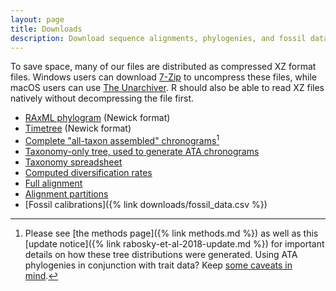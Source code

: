 ```yaml
---
layout: page
title: Downloads
description: Download sequence alignments, phylogenies, and fossil data for ray-finned fishes (Actinopterygii)
---
```


To save space, many of our files are distributed as compressed XZ format files. Windows users can download [7-Zip](http://www.7-zip.org/) to uncompress these files, while macOS users can use [The Unarchiver](https://theunarchiver.com/). R should also be able to read XZ files natively without decompressing the file first.

- [RAxML phylogram](actinopt_12k_raxml.tre.xz) (Newick format)
- [Timetree](actinopt_12k_treePL.tre.xz) (Newick format)
- [Complete "all-taxon assembled" chronograms](actinopt_full.trees.xz)[^1]
- [Taxonomy-only tree, used to generate ATA chronograms](taxonomy.tre.xz)
- [Taxonomy spreadsheet](PFC_taxonomy.csv.xz)
- [Computed diversification rates](tiprates.csv.xz)
- [Full alignment](final_alignment.phylip.xz)
- [Alignment partitions](final_alignment.partitions)
- [Fossil calibrations]({% link downloads/fossil_data.csv %})


[^1]: Please see [the methods page]({% link methods.md %}) as well as this [update notice]({% link rabosky-et-al-2018-update.md %}) for important details on how these tree distributions were generated. Using ATA phylogenies in conjunction with trait data? Keep [some caveats in mind](https://doi.org/10.1111/evo.12817).
